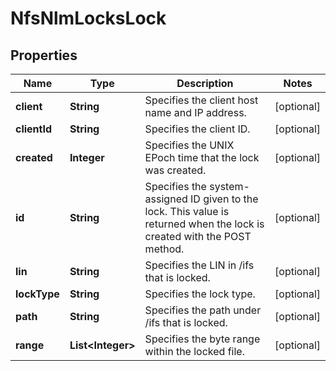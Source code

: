 
# NfsNlmLocksLock

## Properties
Name | Type | Description | Notes
------------ | ------------- | ------------- | -------------
**client** | **String** | Specifies the client host name and IP address. |  [optional]
**clientId** | **String** | Specifies the client ID. |  [optional]
**created** | **Integer** | Specifies the UNIX EPoch time that the lock was created. |  [optional]
**id** | **String** | Specifies the system-assigned ID given to the lock. This value is returned when the lock is created with the POST method. |  [optional]
**lin** | **String** | Specifies the LIN in /ifs that is locked. |  [optional]
**lockType** | **String** | Specifies the lock type. |  [optional]
**path** | **String** | Specifies the path under /ifs that is locked. |  [optional]
**range** | **List&lt;Integer&gt;** | Specifies the byte range within the locked file. |  [optional]



